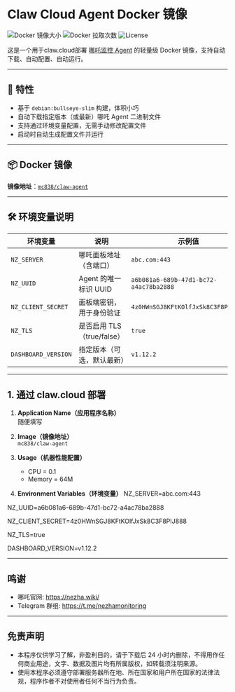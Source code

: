
# Claw Cloud Agent Docker 镜像

![Docker 镜像大小](https://img.shields.io/docker/image-size/mc838/claw-agent/latest)
![Docker 拉取次数](https://img.shields.io/docker/pulls/mc838/claw-agent)
![License](https://img.shields.io/github/license/nezhahq/agent)

这是一个用于claw.cloud部署 [哪吒监控 Agent](https://github.com/nezhahq/agent) 的轻量级 Docker 镜像，支持自动下载、自动配置、自动运行。

---

## 🚀 特性

- 基于 `debian:bullseye-slim` 构建，体积小巧
- 自动下载指定版本（或最新）哪吒 Agent 二进制文件
- 支持通过环境变量配置，无需手动修改配置文件
- 启动时自动生成配置文件并运行

---

## 📦 Docker 镜像

**镜像地址**：[`mc838/claw-agent`](https://hub.docker.com/r/mc838/claw-agent)

---

## 🛠️ 环境变量说明

| 环境变量            | 说明                         | 示例值                                         |
|---------------------|------------------------------|------------------------------------------------|
| `NZ_SERVER`         | 哪吒面板地址（含端口）       | `abc.com:443`                                  |
| `NZ_UUID`           | Agent 的唯一标识 UUID        | `a6b081a6-689b-47d1-bc72-a4ac78ba2888`       |
| `NZ_CLIENT_SECRET`  | 面板端密钥，用于身份验证     | `4z0HWnSGJ8KFtKOlfJxSk8C3F8PIJ888`            |
| `NZ_TLS`            | 是否启用 TLS（true/false）   | `true`                                         |
| `DASHBOARD_VERSION` | 指定版本（可选，默认最新）   | `v1.12.2`                                      |

---

## 1. 通过 claw.cloud 部署

1. **Application Name（应用程序名称）**  
   随便填写

2. **Image（镜像地址）**  
   `mc838/claw-agent`

3. **Usage（机器性能配置）**  
   - CPU = 0.1  
   - Memory = 64M

4. **Environment Variables（环境变量）**
NZ_SERVER=abc.com:443

NZ_UUID=a6b081a6-689b-47d1-bc72-a4ac78ba2888

NZ_CLIENT_SECRET=4z0HWnSGJ8KFtKOlfJxSk8C3F8PIJ888

NZ_TLS=true

DASHBOARD_VERSION=v1.12.2


---

## 鸣谢

- 哪吒官网: https://nezha.wiki/  
- Telegram 群组: https://t.me/nezhamonitoring

---

## 免责声明

- 本程序仅供学习了解，非盈利目的，请于下载后 24 小时内删除，不得用作任何商业用途，文字、数据及图片均有所属版权，如转载须注明来源。  
- 使用本程序必须遵守部署服务器所在地、所在国家和用户所在国家的法律法规，程序作者不对使用者任何不当行为负责。



